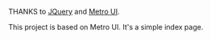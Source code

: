 THANKS to [JQuery](jquery.com/) and [Metro UI](http://metroui.org.ua).

This project is based on Metro UI. It's a simple index page.
